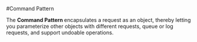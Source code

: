 #Command Pattern

The <b> Command Pattern </b> encapsulates a request as an object, thereby letting you parameterize other objects
with different requests, queue or log requests, and support undoable operations.


